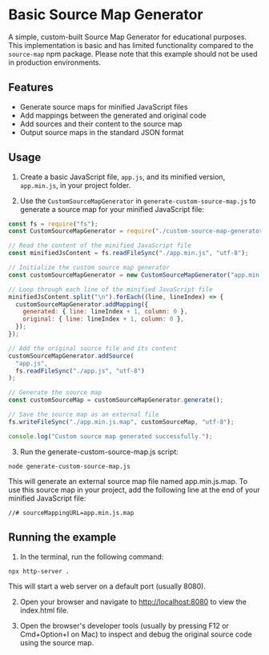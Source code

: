 # Basic Source Map Generator

A simple, custom-built Source Map Generator for educational purposes. This implementation is basic and has limited functionality compared to the `source-map` npm package. Please note that this example should not be used in production environments.

## Features

- Generate source maps for minified JavaScript files
- Add mappings between the generated and original code
- Add sources and their content to the source map
- Output source maps in the standard JSON format

## Usage

1. Create a basic JavaScript file, `app.js`, and its minified version, `app.min.js`, in your project folder.

2. Use the `CustomSourceMapGenerator` in `generate-custom-source-map.js` to generate a source map for your minified JavaScript file:

```javascript
const fs = require("fs");
const CustomSourceMapGenerator = require("./custom-source-map-generator");

// Read the content of the minified JavaScript file
const minifiedJsContent = fs.readFileSync("./app.min.js", "utf-8");

// Initialize the custom source map generator
const customSourceMapGenerator = new CustomSourceMapGenerator("app.min.js");

// Loop through each line of the minified JavaScript file
minifiedJsContent.split("\n").forEach((line, lineIndex) => {
  customSourceMapGenerator.addMapping({
    generated: { line: lineIndex + 1, column: 0 },
    original: { line: lineIndex + 1, column: 0 },
  });
});

// Add the original source file and its content
customSourceMapGenerator.addSource(
  "app.js",
  fs.readFileSync("./app.js", "utf-8")
);

// Generate the source map
const customSourceMap = customSourceMapGenerator.generate();

// Save the source map as an external file
fs.writeFileSync("./app.min.js.map", customSourceMap, "utf-8");

console.log("Custom source map generated successfully.");
```

3. Run the generate-custom-source-map.js script:

```
node generate-custom-source-map.js
```

This will generate an external source map file named app.min.js.map. To use this source map in your project, add the following line at the end of your minified JavaScript file:

```
//# sourceMappingURL=app.min.js.map
```

## Running the example

1. In the terminal, run the following command:

```
npx http-server .
```

This will start a web server on a default port (usually 8080).

2. Open your browser and navigate to <http://localhost:8080> to view the index.html file.

3. Open the browser's developer tools (usually by pressing F12 or Cmd+Option+I on Mac) to inspect and debug the original source code using the source map.
